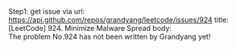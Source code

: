 Step1: get issue via url: https://api.github.com/repos/grandyang/leetcode/issues/924 
 title:[LeetCode] 924. Minimize Malware Spread 
 body:  
 The problem No.924 has not been written by Grandyang yet!